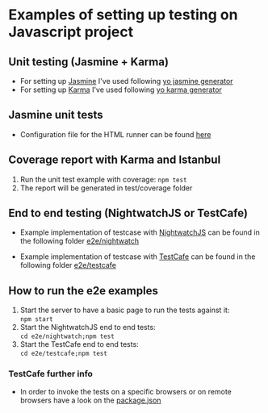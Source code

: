 # Examples of setting up testing on Javascript project

## Unit testing (Jasmine + Karma)
* For setting up [Jasmine](https://jasmine.github.io/) I've used following [yo jasmine generator](https://github.com/yeoman/generator-jasmine#readme)
* For setting up [Karma](https://karma-runner.github.io/2.0/index.html) I've used following [yo karma generator](https://github.com/yeoman/generator-karma#readme)

## Jasmine unit tests
* Configuration file for the HTML runner can be found [here](test/index.html)

## Coverage report with Karma and Istanbul
1. Run the unit test example with coverage:
```npm test```
2. The report will be generated in test/coverage folder

## End to end testing (NightwatchJS or TestCafe)

* Example implementation of testcase with [NightwatchJS](http://nightwatchjs.org/) can be found in the following folder [e2e/nightwatch](e2e/nightwatch)

* Example implementation of testcase with [TestCafe](https://testcafe.devexpress.com/) can be found in the following folder [e2e/testcafe](e2e/testcafe)


## How to run the e2e examples
1. Start the server to have a basic page to run the tests against it:  
```npm start```
2. Start the NightwatchJS end to end tests:  
```cd e2e/nightwatch;npm test```
3. Start the TestCafe end to end tests:  
```cd e2e/testcafe;npm test```

### TestCafe further info
* In order to invoke the tests on a specific browsers or on remote browsers have a look on the [package.json](e2e/testcafe/package.json)